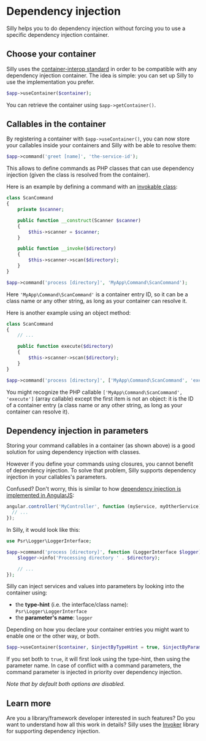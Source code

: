 # Dependency injection

Silly helps you to do dependency injection without forcing you to use a specific dependency injection container.

## Choose your container

Silly uses the [container-interop standard](https://github.com/container-interop/container-interop) in order to be compatible with any dependency injection container. The idea is simple: you can set up Silly to use the implementation you prefer.

```php
$app->useContainer($container);
```

You can retrieve the container using `$app->getContainer()`.

## Callables in the container

By registering a container with `$app->useContainer()`, you can now store your callables inside your containers and Silly with be able to resolve them:

```php
$app->command('greet [name]', 'the-service-id');
```

This allows to define commands as PHP classes that can use dependency injection (given the class is resolved from the container).

Here is an example by defining a command with an [invokable class](http://php.net/manual/en/language.oop5.magic.php#object.invoke):

```php
class ScanCommand
{
    private $scanner;

    public function __construct(Scanner $scanner)
    {
        $this->scanner = $scanner;
    }

    public function __invoke($directory)
    {
        $this->scanner->scan($directory);
    }
}

$app->command('process [directory]', 'MyApp\Command\ScanCommand');
```

Here `'MyApp\Command\ScanCommand'` is a container entry ID, so it can be a class name or any other string, as long as your container can resolve it.

Here is another example using an object method:

```php
class ScanCommand
{
    // ...

    public function execute($directory)
    {
        $this->scanner->scan($directory);
    }
}

$app->command('process [directory]', ['MyApp\Command\ScanCommand', 'execute']);
```

You might recognize the PHP callable `['MyApp\Command\ScanCommand', 'execute']` (array callable) except the first item is not an object: it is the ID of a container entry (a class name or any other string, as long as your container can resolve it).

## Dependency injection in parameters

Storing your command callables in a container (as shown above) is a good solution for using dependency injection with classes.

However if you define your commands using closures, you cannot benefit of dependency injection. To solve that problem, Silly supports dependency injection in your callables's parameters.

Confused? Don't worry, this is similar to how [dependency injection is implemented in AngularJS](https://docs.angularjs.org/guide/di):

```js
angular.controller('MyController', function (myService, myOtherService) {
  // ...
});
```

In Silly, it would look like this:

```php
use Psr\Logger\LoggerInterface;

$app->command('process [directory]', function (LoggerInterface $logger) {
    $logger->info('Processing directory ' . $directory);

    // ...
});
```

Silly can inject services and values into parameters by looking into the container using:

- the **type-hint** (i.e. the interface/class name): `Psr\Logger\LoggerInterface`
- the **parameter's name**: `logger`

Depending on how you declare your container entries you might want to enable one or the other way, or both.

```php
$app->useContainer($container, $injectByTypeHint = true, $injectByParameterName = true);
```

If you set both to `true`, it will first look using the type-hint, then using the parameter name. In case of conflict with a command parameters, the command parameter is injected in priority over dependency injection.

*Note that by default both options are disabled.*

## Learn more

Are you a library/framework developer interested in such features? Do you want to understand how all this work in details? Silly uses the [Invoker](https://github.com/mnapoli/Invoker#built-in-support-for-dependency-injection) library for supporting dependency injection.
